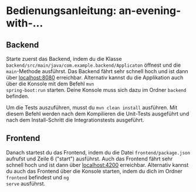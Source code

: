 # Bedienungsanleitung: an-evening-with-...

## Backend
Starte zuerst das Backend, indem du die Klasse <code>backend/src/main/java/com.example.backend/Applicaton</code> öffnest und die <code>main</code>-Methode ausführst.
Das Backend fährt sehr schnell hoch und ist dann über [localhost:8080](http://localhost:8080) erreichbar.
Alternativ kannst du die Applikation auch über die Konsole mit dem Befehl <code>mvn spring-boot:run</code> starten.
Deine Konsole muss sich dazu im Ordner <code>backend</code> befinden.

Um die Tests auszuführen, musst du <code>mvn clean install</code> ausführen.
Mit diesem Befehl werden nach dem Kompilieren die Unit-Tests ausgeführt und nach dem Install-Schritt die Integrationstests ausgeführt.

## Frontend
Danach startest du das Frontend, indem du die Datei <code>frontend/package.json</code> aufrufst und Zeile 6 ("start") ausführst.
Auch das Frontend fährt sehr schnell hoch und ist dann über [localhost:4200](http://localhost:4200) erreichbar.
Alternativ kannst du auch das Frontend über die Konsole starten, indem du dich im Ordner <code>frontend</code> befindest und <code>ng serve</code> ausführst.